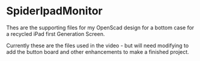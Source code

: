 # SpiderIpadMonitor

Thes are the supporting files for my OpenScad design for a bottom case for a recycled iPad first Generation Screen.

Currently these are the files used in the video - but will need modifying to add the button board and other enhancements to make a finished project.
